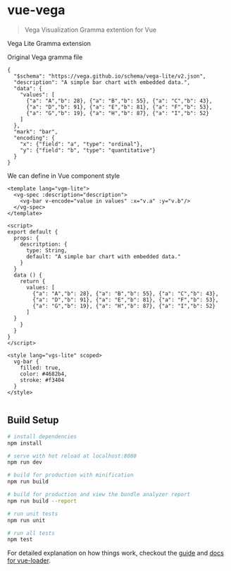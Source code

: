 # vue-vega

> Vega Visualization Gramma extention for Vue

Vega Lite Gramma extension

Original Vega gramma file

```
{
  "$schema": "https://vega.github.io/schema/vega-lite/v2.json",
  "description": "A simple bar chart with embedded data.",
  "data": {
    "values": [
      {"a": "A","b": 28}, {"a": "B","b": 55}, {"a": "C","b": 43},
      {"a": "D","b": 91}, {"a": "E","b": 81}, {"a": "F","b": 53},
      {"a": "G","b": 19}, {"a": "H","b": 87}, {"a": "I","b": 52}
    ]
  },
  "mark": "bar",
  "encoding": {
    "x": {"field": "a", "type": "ordinal"},
    "y": {"field": "b", "type": "quantitative"}
  }
}
```

We can define in Vue component style 

```
<template lang="vgm-lite">
  <vg-spec :description="description">
    <vg-bar v-encode="value in values" :x="v.a" :y="v.b"/>
  </vg-spec>
</template>

<script>
export default { 
  props: {
    descritption: {
      type: String,
      default: "A simple bar chart with embedded data."
    }
  }
  data () {
    return {
      values: [
        {"a": "A","b": 28}, {"a": "B","b": 55}, {"a": "C","b": 43},
        {"a": "D","b": 91}, {"a": "E","b": 81}, {"a": "F","b": 53},
        {"a": "G","b": 19}, {"a": "H","b": 87}, {"a": "I","b": 52}
      ]
  }
    }
  }
}
</script>

<style lang="vgs-lite" scoped>
  vg-bar {
    filled: true,
    color: #4682b4,
    stroke: #f3404 
  }
</style>


```


## Build Setup

``` bash
# install dependencies
npm install

# serve with hot reload at localhost:8080
npm run dev

# build for production with minification
npm run build

# build for production and view the bundle analyzer report
npm run build --report

# run unit tests
npm run unit

# run all tests
npm test
```

For detailed explanation on how things work, checkout the [guide](http://vuejs-templates.github.io/webpack/) and [docs for vue-loader](http://vuejs.github.io/vue-loader).
